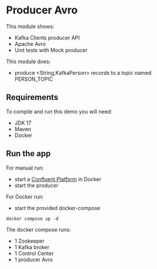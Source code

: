 # Producer Avro

This module shows:
- Kafka Clients producer API
- Apache Avro
- Unit tests with Mock producer

This module does:
- produce <String,KafkaPerson> records to a topic named PERSON_TOPIC

## Requirements

To compile and run this demo you will need:
- JDK 17
- Maven
- Docker

## Run the app

For manual run:
- start a [Confluent Platform](https://docs.confluent.io/platform/current/quickstart/ce-docker-quickstart.html#step-1-download-and-start-cp) in Docker
- start the producer

For Docker run:
- start the provided docker-compose 

```
docker compose up -d
```

The docker compose runs:
- 1 Zookeeper
- 1 Kafka broker
- 1 Control Center
- 1 producer Avro
